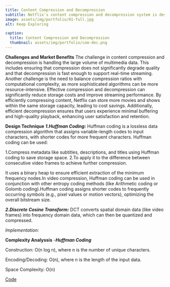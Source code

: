 ```yaml
---
title: Content Compression and Decompression
subtitle: Netflix's content compression and decompression system is designed to store and deliver high-quality multimedia content to users.The system reduces storage requirements and bandwidth usage, ensuring seamless streaming experiences. The goal is to maintain high video and audio quality while minimizing data transmission overhead.
image: assets/img/portfolio/01-full.jpg
alt: Keep Exploring

caption:
  title: Content Compression and Decompression
  thumbnail: assets/img/portfolio/com-dec.png
---
```

**Challenges and Market Benefits**
The challenge in content compression and decompression is handling the large volume of multimedia data. This includes ensuring that compression does not significantly degrade quality and that decompression is fast enough to support real-time streaming. Another challenge is the need to balance compression ratios with computational complexity, as more sophisticated algorithms can be more resource-intensive.
Effective compression and decompression can significantly reduce storage costs and improve streaming performance. By efficiently compressing content, Netflix can store more movies and shows within the same storage capacity, leading to cost savings. Additionally, efficient decompression ensures that users experience minimal buffering and high-quality playback, enhancing user satisfaction and retention.

**Design Technique**
**_1.Huffman Coding:_**
Huffman coding is a lossless data compression algorithm that assigns variable-length codes to input characters, with shorter codes for more frequent characters.
Huffman coding can be used:

1.Compress metadata like subtitles, descriptions, and titles using Huffman coding to save storage space.
2.To apply it to the difference between consecutive video frames to achieve further compression.

It uses a binary heap to ensure efficient extraction of the minimum frequency nodes.In video compression, Huffman coding can be used in conjunction with other entropy coding methods (like Arithmetic coding or Golomb coding).Huffman coding assigns shorter codes to frequently occurring symbols (e.g., pixel values or motion vectors), optimizing the overall bitstream size.

**_2.Discrete Cosine Transform:_**
DCT converts spatial domain data (like video frames) into frequency domain data, which can then be quantized and compressed.

_Implementation:_

**Complexity Analyssis**
-**_Huffman Coding_**

Construction: O(n log n), where n is the number of unique characters.

Encoding/Decoding: O(n), where n is the length of the input data.

Space Complexity: O(n)

[Code](https://github.com/PAI-SHREYA/DSA/blob/main/Dynamic%20Programming/huffman.cpp)








